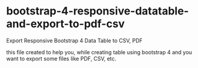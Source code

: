 # bootstrap-4-responsive-datatable-and-export-to-pdf-csv
Export Responsive Bootstrap 4 Data Table to CSV, PDF

this file created to help you, while creating table using bootstrap 4
and you want to export some files like PDF, CSV, etc.
